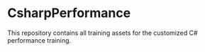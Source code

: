 # CsharpPerformance
This repository contains all training assets for the customized C# performance training.

